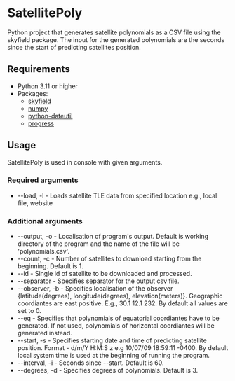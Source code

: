 # SatellitePoly

Python project that generates satellite polynomials as a CSV file using the skyfield package.
The input for the generated polynomials are the seconds since the start of predicting satellites position.

## Requirements
- Python 3.11 or higher
- Packages:
  - [skyfield](https://rhodesmill.org/skyfield/)
  - [numpy](https://numpy.org/)
  - [python-dateutil](https://dateutil.readthedocs.io/en/stable/)
  - [progress](https://pypi.org/project/progress/)

## Usage

SatellitePoly is used in console with given arguments.

### Required arguments
- --load, -l - Loads satellite TLE data from specified location e.g., local file, website

### Additional arguments
- --output, -o - Localisation of program's output. Default is working directory of the program and the name of the file will be 'polynomials.csv'.
- --count, -c - Number of satellites to download starting from the beginning. Default is 1.
- --id - Single id of satellite to be downloaded and processed.
- --separator - Specifies separator for the output csv file.
- --observer, -b - Specifies localisation of the observer {latitude(degrees), longitude(degrees), elevation(meters)}. Geographic coordiantes are east positive. E.g., 30.1 12.1 232. By default all values are set to 0.
- --eq - Specifies that polynomials of equatorial coordiantes have to be generated. If not used, polynomials of horizontal coordiantes will be generated instead.
- --start, -s - Specifies starting date and time of predicting satellite position. Format - d/m/Y H:M:S z e.g 10/07/09 18:59:11 -0400. By default local system time is used at the beginning of running the program.
- --interval, -i - Seconds since --start. Default is 60.
- --degrees, -d - Specifies degrees of polynomials. Default is 3.